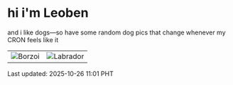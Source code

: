 # hi i'm Leoben

and i like dogs—so have some random dog pics that change whenever my CRON feels like it

|  |  |
|--------|----------|
| ![Borzoi](https://random-dog-vercel.vercel.app/api/random-borzoi?v=1761447700) | ![Labrador](https://random-dog-vercel.vercel.app/api/random-labrador?v=1761447700) |

Last updated: 2025-10-26 11:01 PHT
